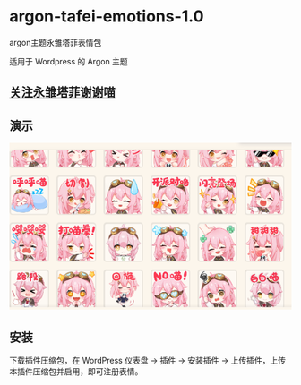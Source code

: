 # argon-tafei-emotions-1.0
argon主题永雏塔菲表情包

适用于 Wordpress 的 Argon 主题



## [关注永雏塔菲谢谢喵](https://space.bilibili.com/1265680561?spm_id_from=333.337.0.0)



## 演示



![img](https://raw.githubusercontent.com/jdfcc/argon-tafei-emotions-1.0/main/screenshot.png)



## 安装



下载插件压缩包，在 WordPress 仪表盘 -> 插件 -> 安装插件 -> 上传插件，上传本插件压缩包并启用，即可注册表情。
